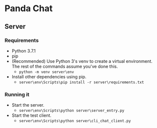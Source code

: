 # Panda Chat

## Server

### Requirements

  - Python 3.7.1
  - pip
  - (Recommended) Use Python 3's venv to create a virtual environment. The rest of the commands assume you've done this.
    - `python -m venv server\env`
  - Install other dependencies using pip.
    - `server\env\Scripts\pip install -r server\requirements.txt`

### Running it

  - Start the server.
    - `server\env\Scripts\python server\server_entry.py`
  - Start the test client.
    - `server\env\Scripts\python server\cli_chat_client.py`

